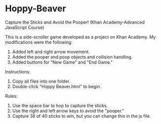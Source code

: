 # Hoppy-Beaver
Capture the Sticks and Avoid the Pooper! (Khan Academy-Advanced JavaScript Course)

This is a side-scroller game developed as a project on Khan Academy.  My modifications were the following:
1.  Added left and right arrow movement.
2.  Added the pooper and poop objects and collision handling.
3.  Added buttons for "New Game" and "End Game."

Instructions:
1.  Copy all files into one folder.
2.  Double-click "Hoppy Beaver.html" to begin.

Rules:
1.  Use the space bar to hop to capture the sticks.
2.  Use the right and left arrow keys to avoid the "pooper."
3.  Capture 38 of 40 sticks to win, but you can change this in the js file.
